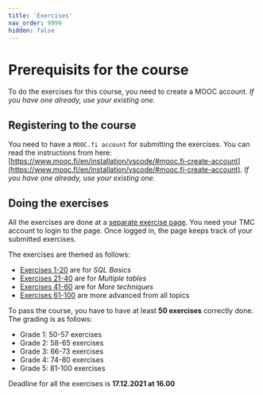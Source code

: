 ```yaml
---
title: 'Exercises'
nav_order: 9999
hidden: false
---
```


# Prerequisits for the course

To do the exercises for this course, you need to create a MOOC account. *If you have one already, use your existing one.*

## Registering to the course

You need to have a `MOOC.fi account` for submitting the exercises. You can read the instructions from here: [https://www.mooc.fi/en/installation/vscode/#mooc.fi-create-account](https://www.mooc.fi/en/installation/vscode/#mooc.fi-create-account). *If you have one already, use your existing one.*

## Doing the exercises

All the exercises are done at a [separate exercise page](https://sql-trainer.azurewebsites.net/#1). You need your TMC account to login to the page. Once logged in, the page keeps track of your submitted exercises.

The exercises are themed as follows:

* [Exercises 1-20](https://sql-trainer.azurewebsites.net/#1) are for *SQL Basics*
* [Exercises 21-40](https://sql-trainer.azurewebsites.net/#21) are for *Multiple tables*
* [Exercises 41-60](https://sql-trainer.azurewebsites.net/#41) are for *More techniques*
* [Exercises 61-100](https://sql-trainer.azurewebsites.net/#61) are more advanced from all topics

To pass the course, you have to have at least **50 exercises** correctly done. The grading is as follows:

* Grade 1: 50-57 exercises
* Grade 2: 58-65 exercises
* Grade 3: 66-73 exercises
* Grade 4: 74-80 exercises
* Grade 5: 81-100 exercises

Deadline for all the exercises is **17.12.2021 at 16.00**